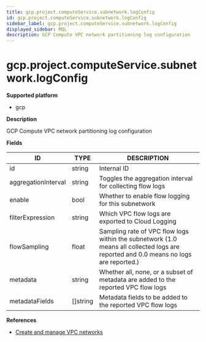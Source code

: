 ```yaml
---
title: gcp.project.computeService.subnetwork.logConfig
id: gcp.project.computeService.subnetwork.logConfig
sidebar_label: gcp.project.computeService.subnetwork.logConfig
displayed_sidebar: MQL
description: GCP Compute VPC network partitioning log configuration
---
```


# gcp.project.computeService.subnetwork.logConfig

**Supported platform**

- gcp

**Description**

GCP Compute VPC network partitioning log configuration

**Fields**

| ID                  | TYPE             | DESCRIPTION                                                                                                                          |
| ------------------- | ---------------- | ------------------------------------------------------------------------------------------------------------------------------------ |
| id                  | string           | Internal ID                                                                                                                          |
| aggregationInterval | string           | Toggles the aggregation interval for collecting flow logs                                                                            |
| enable              | bool             | Whether to enable flow logging for this subnetwork                                                                                   |
| filterExpression    | string           | Which VPC flow logs are exported to Cloud Logging                                                                                    |
| flowSampling        | float            | Sampling rate of VPC flow logs within the subnetwork (1.0 means all collected logs are reported and 0.0 means no logs are reported.) |
| metadata            | string           | Whether all, none, or a subset of metadata are added to the reported VPC flow logs                                                   |
| metadataFields      | &#91;&#93;string | Metadata fields to be added to the reported VPC flow logs                                                                            |

**References**

- [Create and manage VPC networks](https://cloud.google.com/vpc/docs/create-modify-vpc-networks)
